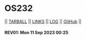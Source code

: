 # OS232

|| [TARBALL]([SandBox/cbkadal.tar.xz](https://os.vlsm.org/Log/WinotoHasyim.tar.bz2.txt)) || [LINKS](LINKS/) || [LOG](TXT/mylog.txt) || [GitHub](https://github.com/WinotoHasyim/os232/) ||

#### REV01: Mon 11 Sep 2023 00:25
